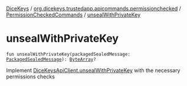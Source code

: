 [DiceKeys](../../index.md) / [org.dicekeys.trustedapp.apicommands.permissionchecked](../index.md) / [PermissionCheckedCommands](index.md) / [unsealWithPrivateKey](./unseal-with-private-key.md)

# unsealWithPrivateKey

`fun unsealWithPrivateKey(packagedSealedMessage: `[`PackagedSealedMessage`](../../org.dicekeys.crypto.seeded/-packaged-sealed-message/index.md)`): `[`ByteArray`](https://kotlinlang.org/api/latest/jvm/stdlib/kotlin/-byte-array/index.html)`?`

Implement [DiceKeysApiClient.unsealWithPrivateKey](../../org.dicekeys.api/-dice-keys-api-client/unseal-with-private-key.md) with the necessary permissions checks

